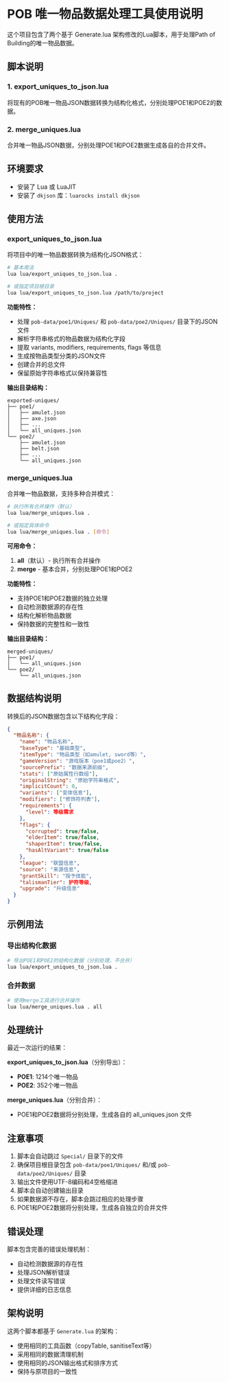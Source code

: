 # POB 唯一物品数据处理工具使用说明

这个项目包含了两个基于 Generate.lua 架构修改的Lua脚本，用于处理Path of Building的唯一物品数据。

## 脚本说明

### 1. export_uniques_to_json.lua
将现有的POB唯一物品JSON数据转换为结构化格式，分别处理POE1和POE2的数据。

### 2. merge_uniques.lua
合并唯一物品JSON数据，分别处理POE1和POE2数据生成各自的合并文件。

## 环境要求

- 安装了 Lua 或 LuaJIT
- 安装了 `dkjson` 库：`luarocks install dkjson`

## 使用方法

### export_uniques_to_json.lua

将项目中的唯一物品数据转换为结构化JSON格式：

```bash
# 基本用法
lua lua/export_uniques_to_json.lua .

# 或指定项目根目录
lua lua/export_uniques_to_json.lua /path/to/project
```

**功能特性：**
- 处理 `pob-data/poe1/Uniques/` 和 `pob-data/poe2/Uniques/` 目录下的JSON文件
- 解析字符串格式的物品数据为结构化字段
- 提取 variants, modifiers, requirements, flags 等信息
- 生成按物品类型分类的JSON文件
- 创建合并的总文件
- 保留原始字符串格式以保持兼容性

**输出目录结构：**
```
exported-uniques/
├── poe1/
│   ├── amulet.json
│   ├── axe.json
│   ├── ...
│   └── all_uniques.json
└── poe2/
    ├── amulet.json
    ├── belt.json
    ├── ...
    └── all_uniques.json
```

### merge_uniques.lua

合并唯一物品数据，支持多种合并模式：

```bash
# 执行所有合并操作（默认）
lua lua/merge_uniques.lua .

# 或指定具体命令
lua lua/merge_uniques.lua . [命令]
```

**可用命令：**

1. **all**（默认）- 执行所有合并操作
2. **merge** - 基本合并，分别处理POE1和POE2

**功能特性：**
- 支持POE1和POE2数据的独立处理
- 自动检测数据源的存在性
- 结构化解析物品数据
- 保持数据的完整性和一致性

**输出目录结构：**
```
merged-uniques/
├── poe1/
│   └── all_uniques.json
└── poe2/
    └── all_uniques.json
```

## 数据结构说明

转换后的JSON数据包含以下结构化字段：

```json
{
  "物品名称": {
    "name": "物品名称",
    "baseType": "基础类型",
    "itemType": "物品类型（如amulet, sword等）",
    "gameVersion": "游戏版本（poe1或poe2）",
    "sourcePrefix": "数据来源前缀",
    "stats": ["原始属性行数组"],
    "originalString": "原始字符串格式",
    "implicitCount": 0,
    "variants": ["变体信息"],
    "modifiers": ["修饰符列表"],
    "requirements": {
      "level": 等级需求
    },
    "flags": {
      "corrupted": true/false,
      "elderItem": true/false,
      "shaperItem": true/false,
      "hasAltVariant": true/false
    },
    "league": "联盟信息",
    "source": "来源信息",
    "grantSkill": "授予技能",
    "talismanTier": 护符等级,
    "upgrade": "升级信息"
  }
}
```

## 示例用法

### 导出结构化数据
```bash
# 导出POE1和POE2的结构化数据（分别处理，不合并）
lua lua/export_uniques_to_json.lua .
```

### 合并数据
```bash
# 使用merge工具进行合并操作
lua lua/merge_uniques.lua . all
```

## 处理统计

最近一次运行的结果：

**export_uniques_to_json.lua**（分别导出）：
- **POE1**: 1214个唯一物品
- **POE2**: 352个唯一物品

**merge_uniques.lua**（分别合并）：
- POE1和POE2数据将分别处理，生成各自的 all_uniques.json 文件

## 注意事项

1. 脚本会自动跳过 `Special/` 目录下的文件
2. 确保项目根目录包含 `pob-data/poe1/Uniques/` 和/或 `pob-data/poe2/Uniques/` 目录
3. 输出文件使用UTF-8编码和4空格缩进
4. 脚本会自动创建输出目录
5. 如果数据源不存在，脚本会跳过相应的处理步骤
6. POE1和POE2数据将分别处理，生成各自独立的合并文件

## 错误处理

脚本包含完善的错误处理机制：
- 自动检测数据源的存在性
- 处理JSON解析错误
- 处理文件读写错误
- 提供详细的日志信息

## 架构说明

这两个脚本都基于 `Generate.lua` 的架构：
- 使用相同的工具函数（copyTable, sanitiseText等）
- 采用相同的数据清理机制
- 使用相同的JSON输出格式和排序方式
- 保持与原项目的一致性 